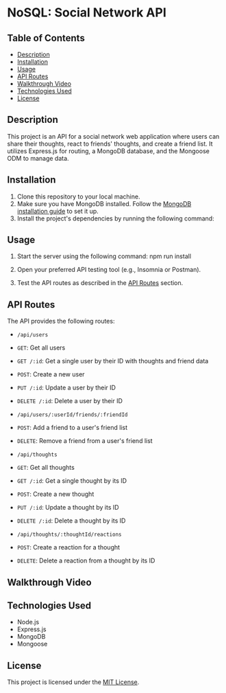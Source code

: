 # NoSQL: Social Network API

## Table of Contents

- [Description](#description)
- [Installation](#installation)
- [Usage](#usage)
- [API Routes](#api-routes)
- [Walkthrough Video](#walkthrough-video)
- [Technologies Used](#technologies-used)
- [License](#license)

## Description

This project is an API for a social network web application where users can share their thoughts, react to friends' thoughts, and create a friend list. It utilizes Express.js for routing, a MongoDB database, and the Mongoose ODM to manage data.

## Installation

1. Clone this repository to your local machine.
2. Make sure you have MongoDB installed. Follow the [MongoDB installation guide](https://coding-boot-camp.github.io/full-stack/mongodb/how-to-install-mongodb) to set it up.
3. Install the project's dependencies by running the following command:

## Usage

1. Start the server using the following command: npm run install

2. Open your preferred API testing tool (e.g., Insomnia or Postman).

3. Test the API routes as described in the [API Routes](#api-routes) section.

## API Routes

The API provides the following routes:

- `/api/users`
- `GET`: Get all users
- `GET /:id`: Get a single user by their ID with thoughts and friend data
- `POST`: Create a new user
- `PUT /:id`: Update a user by their ID
- `DELETE /:id`: Delete a user by their ID

- `/api/users/:userId/friends/:friendId`
- `POST`: Add a friend to a user's friend list
- `DELETE`: Remove a friend from a user's friend list

- `/api/thoughts`
- `GET`: Get all thoughts
- `GET /:id`: Get a single thought by its ID
- `POST`: Create a new thought
- `PUT /:id`: Update a thought by its ID
- `DELETE /:id`: Delete a thought by its ID

- `/api/thoughts/:thoughtId/reactions`
- `POST`: Create a reaction for a thought
- `DELETE`: Delete a reaction from a thought by its ID

## Walkthrough Video



## Technologies Used

- Node.js
- Express.js
- MongoDB
- Mongoose

## License

This project is licensed under the [MIT License](LICENSE).


